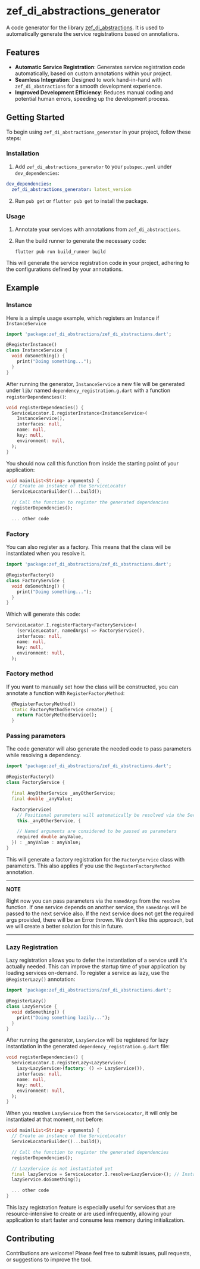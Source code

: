 # zef_di_abstractions_generator

A code generator for the library [zef_di_abstractions](https://pub.dev/packages/zef_di_abstractions). It is used to automatically generate the service registrations based on annotations.

## Features

- **Automatic Service Registration**: Generates service registration code automatically, based on custom annotations within your project.
- **Seamless Integration**: Designed to work hand-in-hand with `zef_di_abstractions` for a smooth development experience.
- **Improved Development Efficiency**: Reduces manual coding and potential human errors, speeding up the development process.

## Getting Started

To begin using `zef_di_abstractions_generator` in your project, follow these steps:

### Installation

1. Add `zef_di_abstractions_generator` to your `pubspec.yaml` under `dev_dependencies`:

```yaml
dev_dependencies:
  zef_di_abstractions_generator: latest_version
```

2. Run `pub get` or `flutter pub get` to install the package.

### Usage

1. Annotate your services with annotations from `zef_di_abstractions`.
2. Run the build runner to generate the necessary code:

   ```shell
   flutter pub run build_runner build
   ```

This will generate the service registration code in your project, adhering to the configurations defined by your annotations.

## Example

### Instance

Here is a simple usage example, which registers an Instance if `InstanceService`

```dart
import 'package:zef_di_abstractions/zef_di_abstractions.dart';

@RegisterInstance()
class InstanceService {
  void doSomething() {
    print("Doing something...");
  }
}
```

After running the generator, `InstanceService` a new file will be generated under `lib/` named `dependency_registration.g.dart` with a function `registerDependencies()`:

```dart
void registerDependencies() {
  ServiceLocator.I.registerInstance<InstanceService>(
    InstanceService(),
    interfaces: null,
    name: null,
    key: null,
    environment: null,
  );
}
```

You should now call this function from inside the starting point of your application:

```dart
void main(List<String> arguments) {
  // Create an instance of the ServiceLocator
  ServiceLocatorBuilder()...build();

  // Call the function to register the generated dependencies
  registerDependencies();

  ... other code
```

### Factory

You can also register as a factory. This means that the class will be instantiated when you resolve it.

```dart
import 'package:zef_di_abstractions/zef_di_abstractions.dart';

@RegisterFactory()
class FactoryService {
  void doSomething() {
    print("Doing something...");
  }
}
```

Which will generate this code:

```dart
ServiceLocator.I.registerFactory<FactoryService>(
    (serviceLocator, namedArgs) => FactoryService(),
    interfaces: null,
    name: null,
    key: null,
    environment: null,
  );
```

### Factory method

If you want to manually set how the class will be constructed, you can annotate a function with `RegisterFactoryMethod`:

```dart
  @RegisterFactoryMethod()
  static FactoryMethodService create() {
    return FactoryMethodService();
  }
```

### Passing parameters

The code generator will also generate the needed code to pass parameters while resolving a dependency.

```dart
import 'package:zef_di_abstractions/zef_di_abstractions.dart';

@RegisterFactory()
class FactoryService {

  final AnyOtherService _anyOtherService;
  final double _anyValue;

  FactoryService(
    // Positional parameters will automatically be resolved via the ServiceLocator
    this._anyOtherService, {

    // Named arguments are considered to be passed as parameters
    required double anyValue,
  }) : _anyValue : anyValue;
}
```

This will generate a factory registration for the `FactoryService` class with parameters. This also applies if you use the `RegisterFactoryMethod` annotation.

---

**NOTE**

Right now you can pass parameters via the `namedArgs` from the `resolve` function. If one service depends on another service, the `namedArgs` will be passed to the next service also. If the next service does not get the required args provided, there will be an Error thrown.
We don't like this approach, but we will create a better solution for this in future.

---

### Lazy Registration

Lazy registration allows you to defer the instantiation of a service until it's actually needed. This can improve the startup time of your application by loading services on-demand. To register a service as lazy, use the `@RegisterLazy()` annotation:

```dart
import 'package:zef_di_abstractions/zef_di_abstractions.dart';

@RegisterLazy()
class LazyService {
  void doSomething() {
    print("Doing something lazily...");
  }
}
```

After running the generator, `LazyService` will be registered for lazy instantiation in the generated `dependency_registration.g.dart` file:

```dart
void registerDependencies() {
  ServiceLocator.I.registerLazy<LazyService>(
    Lazy<LazyService>(factory: () => LazyService()),
    interfaces: null,
    name: null,
    key: null,
    environment: null,
  );
}
```

When you resolve `LazyService` from the `ServiceLocator`, it will only be instantiated at that moment, not before:

```dart
void main(List<String> arguments) {
  // Create an instance of the ServiceLocator
  ServiceLocatorBuilder()...build();

  // Call the function to register the generated dependencies
  registerDependencies();

  // LazyService is not instantiated yet
  final lazyService = ServiceLocator.I.resolve<LazyService>(); // Instantiates LazyService now
  lazyService.doSomething();

  ... other code
}
```

This lazy registration feature is especially useful for services that are resource-intensive to create or are used infrequently, allowing your application to start faster and consume less memory during initialization.

## Contributing

Contributions are welcome! Please feel free to submit issues, pull requests, or suggestions to improve the tool.
